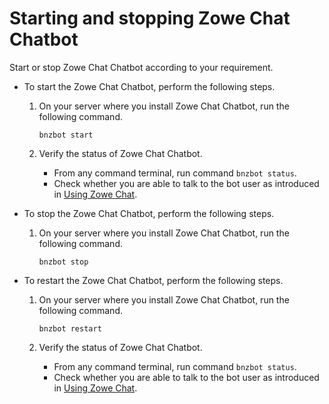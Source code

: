 # Starting and stopping Zowe Chat Chatbot

Start or stop Zowe Chat Chatbot according to your requirement.

-   To start the Zowe Chat Chatbot, perform the following steps.

    1.  On your server where you install Zowe Chat Chatbot, run the following command.

        ```
        bnzbot start
        ```

    2.  Verify the status of Zowe Chat Chatbot.

        -   From any command terminal, run command `bnzbot status`.
        -   Check whether you are able to talk to the bot user as introduced in [Using Zowe Chat](chatops_first_steps.md).
-   To stop the Zowe Chat Chatbot, perform the following steps.

    1.  On your server where you install Zowe Chat Chatbot, run the following command.

        ```
        bnzbot stop
        ```

-   To restart the Zowe Chat Chatbot, perform the following steps.

    1.  On your server where you install Zowe Chat Chatbot, run the following command.

        ```
        bnzbot restart
        ```

    2.  Verify the status of Zowe Chat Chatbot.

        -   From any command terminal, run command `bnzbot status`.
        -   Check whether you are able to talk to the bot user as introduced in [Using Zowe Chat](chatops_first_steps.md).

